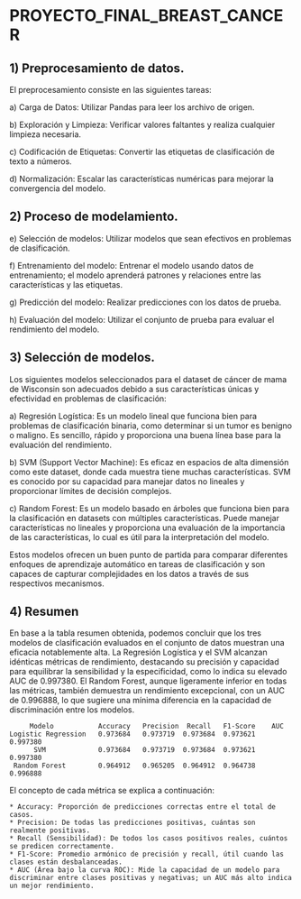 # PROYECTO_FINAL_BREAST_CANCER

## 1) Preprocesamiento de datos.
El preprocesamiento consiste en las siguientes tareas:

a) Carga de Datos: Utilizar Pandas para leer los archivo de origen.

b) Exploración y Limpieza: Verificar valores faltantes y realiza cualquier limpieza necesaria.

c) Codificación de Etiquetas: Convertir las etiquetas de clasificación de texto a números.

d) Normalización: Escalar las características numéricas para mejorar la convergencia del modelo.

## 2) Proceso de modelamiento.

e) Selección de modelos: Utilizar modelos que sean efectivos en problemas de clasificación.

f) Entrenamiento del modelo: Entrenar el modelo usando datos de entrenamiento; el modelo aprenderá patrones y relaciones entre las características y las etiquetas.

g) Predicción del modelo: Realizar predicciones con los datos de prueba.

h) Evaluación del modelo: Utilizar el conjunto de prueba para evaluar el rendimiento del modelo.

## 3) Selección de modelos.
Los siguientes modelos seleccionados para el dataset de cáncer de mama de Wisconsin son adecuados debido a sus características únicas y efectividad en problemas de clasificación:

a) Regresión Logística: Es un modelo lineal que funciona bien para problemas de clasificación binaria, como determinar si un tumor es benigno o maligno. Es sencillo, rápido y proporciona una buena línea base para la evaluación del rendimiento.

b) SVM (Support Vector Machine): Es eficaz en espacios de alta dimensión como este dataset, donde cada muestra tiene muchas características. SVM es conocido por su capacidad para manejar datos no lineales y proporcionar límites de decisión complejos.

c) Random Forest: Es un modelo basado en árboles que funciona bien para la clasificación en datasets con múltiples características. Puede manejar características no lineales y proporciona una evaluación de la importancia de las características, lo cual es útil para la interpretación del modelo.

Estos modelos ofrecen un buen punto de partida para comparar diferentes enfoques de aprendizaje automático en tareas de clasificación y son capaces de capturar complejidades en los datos a través de sus respectivos mecanismos.

## 4) Resumen
En base a la tabla resumen obtenida, podemos concluir que los tres modelos de clasificación evaluados en el conjunto de datos muestran una eficacia notablemente alta. La Regresión Logística y el SVM alcanzan idénticas métricas de rendimiento, destacando su precisión y capacidad para equilibrar la sensibilidad y la especificidad, como lo indica su elevado AUC de 0.997380. El Random Forest, aunque ligeramente inferior en todas las métricas, también demuestra un rendimiento excepcional, con un AUC de 0.996888, lo que sugiere una mínima diferencia en la capacidad de discriminación entre los modelos.

         Modelo           Accuracy   Precision  Recall   F1-Score    AUC
    Logistic Regression   0.973684   0.973719  0.973684  0.973621  0.997380
          SVM             0.973684   0.973719  0.973684  0.973621  0.997380
     Random Forest        0.964912   0.965205  0.964912  0.964738  0.996888

El concepto de cada métrica se explica a continuación:
    
    * Accuracy: Proporción de predicciones correctas entre el total de casos.
    * Precision: De todas las predicciones positivas, cuántas son realmente positivas.
    * Recall (Sensibilidad): De todos los casos positivos reales, cuántos se predicen correctamente.
    * F1-Score: Promedio armónico de precisión y recall, útil cuando las clases están desbalanceadas.
    * AUC (Área bajo la curva ROC): Mide la capacidad de un modelo para discriminar entre clases positivas y negativas; un AUC más alto indica un mejor rendimiento.

